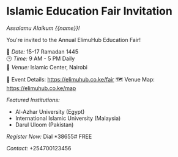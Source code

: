 # Islamic Education Fair Invitation

*Assalamu Alaikum {{name}}!*

You're invited to the Annual ElimuHub Education Fair!

📅 *Date:* 15-17 Ramadan 1445  
🕒 *Time:* 9 AM - 5 PM Daily  
📍 *Venue:* Islamic Center, Nairobi

🔗 Event Details: https://elimuhub.co.ke/fair
🗺️ Venue Map: https://elimuhub.co.ke/map

*Featured Institutions:*
- Al-Azhar University (Egypt)
- International Islamic University (Malaysia)
- Darul Uloom (Pakistan)

*Register Now:* Dial *38655# FREE

*Contact:* +254700123456
